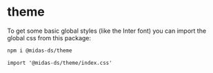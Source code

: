 # theme

To get some basic global styles (like the Inter font) you can import the global css from this package:

```bash
npm i @midas-ds/theme
```

```tsx
import '@midas-ds/theme/index.css'
```
